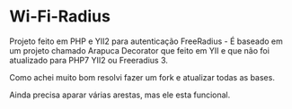 # Wi-Fi-Radius
Projeto feito em PHP e YII2 para autenticação FreeRadius - 
É baseado em um projeto chamado Arapuca Decorator que feito em YII e que não foi atualizado para PHP7 YII2 ou Freeradius 3.

Como achei muito bom resolvi fazer um fork e atualizar todas as bases.

Ainda precisa aparar várias arestas, mas ele esta funcional.

